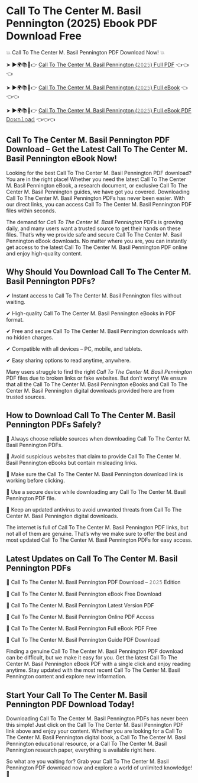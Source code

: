 # Call To The Center M. Basil Pennington (2025) Ebook PDF Download Free

💥 Call To The Center M. Basil Pennington PDF Download Now! 💥

➤ ►🌍📚📱👉 [Call To The Center M. Basil Pennington (𝟸𝟶𝟸𝟻) F𝚞ll PDF](https://getpdf.xyz/call-to-the-center-m.-basil-pennington) 👈👈👈


➤ ►🌍📚📱👉 [Call To The Center M. Basil Pennington (𝟸𝟶𝟸𝟻) F𝚞ll eBook](https://getpdf.xyz/call-to-the-center-m.-basil-pennington) 👈👈👈


➤ ►🌍📚📱👉 [Call To The Center M. Basil Pennington (𝟸𝟶𝟸𝟻) F𝚞ll eBook PDF D𝚘𝚠𝚗𝚕𝚘a𝚍](https://getpdf.xyz/call-to-the-center-m.-basil-pennington) 👈👈👈


## Call To The Center M. Basil Pennington PDF Download – Get the Latest Call To The Center M. Basil Pennington eBook Now!

Looking for the best Call To The Center M. Basil Pennington PDF download? You are in the right place! Whether you need the latest Call To The Center M. Basil Pennington eBook, a research document, or exclusive Call To The Center M. Basil Pennington guides, we have got you covered. Downloading Call To The Center M. Basil Pennington PDFs has never been easier. With our direct links, you can access Call To The Center M. Basil Pennington PDF files within seconds.

The demand for *Call To The Center M. Basil Pennington* PDFs is growing daily, and many users want a trusted source to get their hands on these files. That’s why we provide safe and secure Call To The Center M. Basil Pennington eBook downloads. No matter where you are, you can instantly get access to the latest Call To The Center M. Basil Pennington PDF online and enjoy high-quality content.

## Why Should You Download Call To The Center M. Basil Pennington PDFs?

✔ Instant access to Call To The Center M. Basil Pennington files without waiting.

✔ High-quality Call To The Center M. Basil Pennington eBooks in PDF format.

✔ Free and secure Call To The Center M. Basil Pennington downloads with no hidden charges.

✔ Compatible with all devices – PC, mobile, and tablets.

✔ Easy sharing options to read anytime, anywhere.

Many users struggle to find the right *Call To The Center M. Basil Pennington* PDF files due to broken links or fake websites. But don’t worry! We ensure that all the Call To The Center M. Basil Pennington eBooks and Call To The Center M. Basil Pennington digital downloads provided here are from trusted sources.

## How to Download Call To The Center M. Basil Pennington PDFs Safely?

📌 Always choose reliable sources when downloading Call To The Center M. Basil Pennington PDFs.

📌 Avoid suspicious websites that claim to provide Call To The Center M. Basil Pennington eBooks but contain misleading links.

📌 Make sure the Call To The Center M. Basil Pennington download link is working before clicking.

📌 Use a secure device while downloading any Call To The Center M. Basil Pennington PDF file.

📌 Keep an updated antivirus to avoid unwanted threats from Call To The Center M. Basil Pennington digital downloads.

The internet is full of Call To The Center M. Basil Pennington PDF links, but not all of them are genuine. That’s why we make sure to offer the best and most updated Call To The Center M. Basil Pennington PDFs for easy access.

## Latest Updates on Call To The Center M. Basil Pennington PDFs

🔹 Call To The Center M. Basil Pennington PDF Download – 𝟸𝟶𝟸𝟻 Edition

🔹 Call To The Center M. Basil Pennington eBook Free Download

🔹 Call To The Center M. Basil Pennington Latest Version PDF

🔹 Call To The Center M. Basil Pennington Online PDF Access

🔹 Call To The Center M. Basil Pennington Full eBook PDF Free

🔹 Call To The Center M. Basil Pennington Guide PDF Download

Finding a genuine Call To The Center M. Basil Pennington PDF download can be difficult, but we make it easy for you. Get the latest Call To The Center M. Basil Pennington eBook PDF with a single click and enjoy reading anytime. Stay updated with the most recent Call To The Center M. Basil Pennington content and explore new information.

## Start Your Call To The Center M. Basil Pennington PDF Download Today!

Downloading Call To The Center M. Basil Pennington PDFs has never been this simple! Just click on the Call To The Center M. Basil Pennington PDF link above and enjoy your content. Whether you are looking for a Call To The Center M. Basil Pennington digital book, a Call To The Center M. Basil Pennington educational resource, or a Call To The Center M. Basil Pennington research paper, everything is available right here.

So what are you waiting for? Grab your Call To The Center M. Basil Pennington PDF download now and explore a world of unlimited knowledge! 🚀